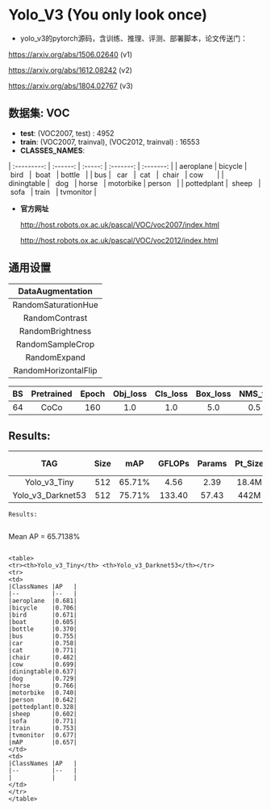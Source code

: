 # Yolo_V3 (You only look once)

- yolo_v3的pytorch源码，含训练、推理、评测、部署脚本，论文传送门：

https://arxiv.org/abs/1506.02640 (v1)

https://arxiv.org/abs/1612.08242 (v2)

https://arxiv.org/abs/1804.02767 (v3)

## 数据集: VOC 
- **test**: (VOC2007, test) : 4952
- **train**: (VOC2007, trainval), (VOC2012, trainval) : 16553
- **CLASSES_NAMES**: 

| :---------: | :------: | :-----: | :-------: | :-------: |
|  aeroplane  | bicycle  |  bird   |   boat    | bottle    |
|     bus     |   car    |  cat    |  chair    | cow       |
| diningtable |   dog    | horse   | motorbike | person    |
| pottedplant |  sheep   |  sofa   |  train    | tvmonitor |

- **官方网址** 

    http://host.robots.ox.ac.uk/pascal/VOC/voc2007/index.html
    
    http://host.robots.ox.ac.uk/pascal/VOC/voc2012/index.html


## 通用设置
|DataAugmentation    |
|:---:               |
|RandomSaturationHue |
|RandomContrast      |
|RandomBrightness    |
|RandomSampleCrop    |
|RandomExpand        |
|RandomHorizontalFlip|

|BS   |Pretrained|Epoch|Obj_loss|Cls_loss|Box_loss|NMS_th|Confidence|APT  |LearningRate|Lr_scheduler|
|:---:|:---:     |:---:|:---:   |:---:   |:---:   |:---: |:---:     |:---:|:---:       |:---:       |
|  64 |CoCo      |160  |1.0     | 1.0    | 5.0    |0.5   |0.3       |SGD  |0.01        |linear      |

## Results:
|TAG              |Size |mAP   |GFLOPs|Params|Pt_Size|FPS-3060|
|:---:            |:---:|:---: |:---: |:---: |:---:  |:---:   |
|Yolo_v3_Tiny     |512  |65.71%|  4.56|  2.39|  18.4M||
|Yolo_v3_Darknet53|512  |75.71%|133.40| 57.43|   442M||

~~~~~~~~
Results:


~~~~~~~~
Mean AP = 65.7138%
~~~~~~~~

<table>
<tr><th>Yolo_v3_Tiny</th> <th>Yolo_v3_Darknet53</th></tr>
<tr>
<td>
|ClassNames |AP   |
|--         |--   |
|aeroplane  |0.681|
|bicycle    |0.706|
|bird       |0.671|
|boat       |0.605|
|bottle     |0.370|
|bus        |0.755|
|car        |0.758|
|cat        |0.771|
|chair      |0.482|
|cow        |0.699|
|diningtable|0.637|
|dog        |0.729|
|horse      |0.766|
|motorbike  |0.740|
|person     |0.642|
|pottedplant|0.328|
|sheep      |0.602|
|sofa       |0.771|
|train      |0.753|
|tvmonitor  |0.677|
|mAP        |0.657|
</td>
<td>
|ClassNames |AP   |
|--         |--   |
|           |     |
</td>
</tr> 
</table>